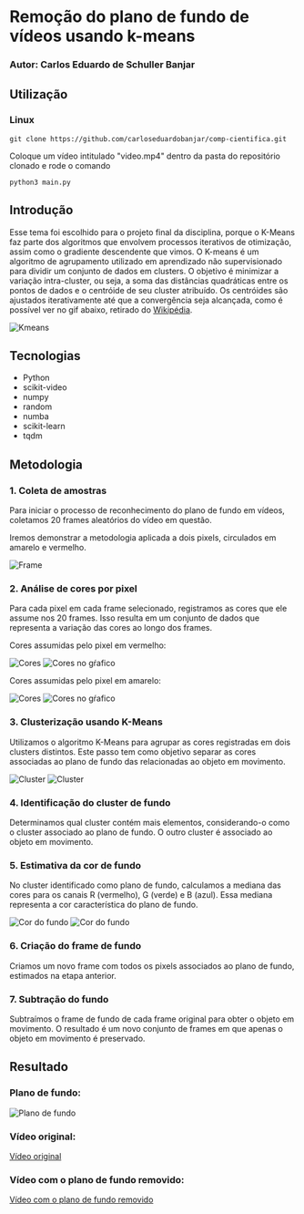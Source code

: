 # Remoção do plano de fundo de vídeos usando k-means

### Autor: Carlos Eduardo de Schuller Banjar

## Utilização

### Linux

```
git clone https://github.com/carloseduardobanjar/comp-cientifica.git
```

Coloque um vídeo intitulado "video.mp4" dentro da pasta do repositório clonado e rode o comando

```
python3 main.py
```

## Introdução

Esse tema foi escolhido para o projeto final da disciplina, porque o K-Means faz parte dos algoritmos que envolvem processos iterativos de otimização, assim como o gradiente descendente que vimos. O K-means é um algoritmo de agrupamento utilizado em aprendizado não supervisionado para dividir um conjunto de dados em clusters. O objetivo é minimizar a variação intra-cluster, ou seja, a soma das distâncias quadráticas entre os pontos de dados e o centróide de seu cluster atribuído. Os centróides são ajustados iterativamente até que a convergência seja alcançada, como é possível ver no gif abaixo, retirado do [Wikipédia](https://en.m.wikipedia.org/wiki/File:K-means_convergence.gif).


![Kmeans](assets/K-means_convergence.gif)

## Tecnologias

- Python
- scikit-video
- numpy
- random
- numba
- scikit-learn
- tqdm

## Metodologia

### 1. Coleta de amostras

Para iniciar o processo de reconhecimento do plano de fundo em vídeos, coletamos 20 frames aleatórios do vídeo em questão.

Iremos demonstrar a metodologia aplicada a dois pixels, circulados em amarelo e vermelho.

![Frame](assets/imagem_com_circulos.png)

### 2. Análise de cores por pixel

Para cada pixel em cada frame selecionado, registramos as cores que ele assume nos 20 frames. Isso resulta em um conjunto de dados que representa a variação das cores ao longo dos frames.

Cores assumidas pelo pixel em vermelho:

![Cores](assets/cores_pixel_vermelho.png)
![Cores no gŕafico](assets/cores_vermelho_grafico.png)

Cores assumidas pelo pixel em amarelo:

![Cores](assets/cores_pixel_amarelo.png)
![Cores no gŕafico](assets/cores_amarelo_grafico.png)

### 3. Clusterização usando K-Means

Utilizamos o algoritmo K-Means para agrupar as cores registradas em dois clusters distintos. Este passo tem como objetivo separar as cores associadas ao plano de fundo das relacionadas ao objeto em movimento.

![Cluster](assets/cores_vermelho_cluster.png)
![Cluster](assets/cores_amarelo_cluster.png)

### 4. Identificação do cluster de fundo

Determinamos qual cluster contém mais elementos, considerando-o como o cluster associado ao plano de fundo. O outro cluster é associado ao objeto em movimento.

### 5. Estimativa da cor de fundo

No cluster identificado como plano de fundo, calculamos a mediana das cores para os canais R (vermelho), G (verde) e B (azul). Essa mediana representa a cor característica do plano de fundo.

![Cor do fundo](assets/cor_pixel_vermelho.png)
![Cor do fundo](assets/cor_pixel_amarelo.png)

### 6. Criação do frame de fundo

Criamos um novo frame com todos os pixels associados ao plano de fundo, estimados na etapa anterior.

### 7. Subtração do fundo

Subtraímos o frame de fundo de cada frame original para obter o objeto em movimento. O resultado é um novo conjunto de frames em que apenas o objeto em movimento é preservado.

## Resultado

### Plano de fundo:

![Plano de fundo](fundo.png)

### Vídeo original:

[Vídeo original](video.mp4)

### Vídeo com o plano de fundo removido:

[Vídeo com o plano de fundo removido](foreground.mp4)
